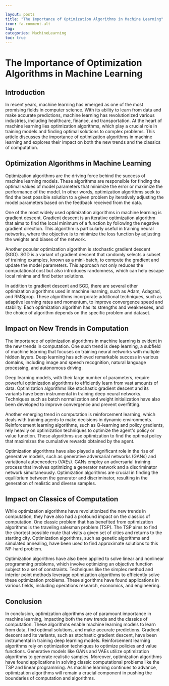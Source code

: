 ```yaml
---

layout: posts
title: "The Importance of Optimization Algorithms in Machine Learning"
icon: fa-comment-alt
tag:      
categories: MachineLearning
toc: true
---
```




# The Importance of Optimization Algorithms in Machine Learning

## Introduction

In recent years, machine learning has emerged as one of the most promising fields in computer science. With its ability to learn from data and make accurate predictions, machine learning has revolutionized various industries, including healthcare, finance, and transportation. At the heart of machine learning lies optimization algorithms, which play a crucial role in training models and finding optimal solutions to complex problems. This article discusses the importance of optimization algorithms in machine learning and explores their impact on both the new trends and the classics of computation.

## Optimization Algorithms in Machine Learning

Optimization algorithms are the driving force behind the success of machine learning models. These algorithms are responsible for finding the optimal values of model parameters that minimize the error or maximize the performance of the model. In other words, optimization algorithms seek to find the best possible solution to a given problem by iteratively adjusting the model parameters based on the feedback received from the data.

One of the most widely used optimization algorithms in machine learning is gradient descent. Gradient descent is an iterative optimization algorithm that aims to find the local minimum of a function by following the negative gradient direction. This algorithm is particularly useful in training neural networks, where the objective is to minimize the loss function by adjusting the weights and biases of the network.

Another popular optimization algorithm is stochastic gradient descent (SGD). SGD is a variant of gradient descent that randomly selects a subset of training examples, known as a mini-batch, to compute the gradient and update the model parameters. This approach not only reduces the computational cost but also introduces randomness, which can help escape local minima and find better solutions.

In addition to gradient descent and SGD, there are several other optimization algorithms used in machine learning, such as Adam, Adagrad, and RMSprop. These algorithms incorporate additional techniques, such as adaptive learning rates and momentum, to improve convergence speed and stability. Each optimization algorithm has its strengths and weaknesses, and the choice of algorithm depends on the specific problem and dataset.

## Impact on New Trends in Computation

The importance of optimization algorithms in machine learning is evident in the new trends in computation. One such trend is deep learning, a subfield of machine learning that focuses on training neural networks with multiple hidden layers. Deep learning has achieved remarkable success in various domains, including image and speech recognition, natural language processing, and autonomous driving.

Deep learning models, with their large number of parameters, require powerful optimization algorithms to efficiently learn from vast amounts of data. Optimization algorithms like stochastic gradient descent and its variants have been instrumental in training deep neural networks. Techniques such as batch normalization and weight initialization have also been developed to improve convergence and prevent overfitting.

Another emerging trend in computation is reinforcement learning, which deals with training agents to make decisions in dynamic environments. Reinforcement learning algorithms, such as Q-learning and policy gradients, rely heavily on optimization techniques to optimize the agent's policy or value function. These algorithms use optimization to find the optimal policy that maximizes the cumulative rewards obtained by the agent.

Optimization algorithms have also played a significant role in the rise of generative models, such as generative adversarial networks (GANs) and variational autoencoders (VAEs). GANs employ an adversarial training process that involves optimizing a generator network and a discriminator network simultaneously. Optimization algorithms are crucial in finding the equilibrium between the generator and discriminator, resulting in the generation of realistic and diverse samples.

## Impact on Classics of Computation

While optimization algorithms have revolutionized the new trends in computation, they have also had a profound impact on the classics of computation. One classic problem that has benefited from optimization algorithms is the traveling salesman problem (TSP). The TSP aims to find the shortest possible route that visits a given set of cities and returns to the starting city. Optimization algorithms, such as genetic algorithms and simulated annealing, have been used to find approximate solutions to this NP-hard problem.

Optimization algorithms have also been applied to solve linear and nonlinear programming problems, which involve optimizing an objective function subject to a set of constraints. Techniques like the simplex method and interior point methods leverage optimization algorithms to efficiently solve these optimization problems. These algorithms have found applications in various fields, including operations research, economics, and engineering.

## Conclusion

In conclusion, optimization algorithms are of paramount importance in machine learning, impacting both the new trends and the classics of computation. These algorithms enable machine learning models to learn from data, find optimal solutions, and make accurate predictions. Gradient descent and its variants, such as stochastic gradient descent, have been instrumental in training deep learning models. Reinforcement learning algorithms rely on optimization techniques to optimize policies and value functions. Generative models like GANs and VAEs utilize optimization algorithms to generate realistic samples. Moreover, optimization algorithms have found applications in solving classic computational problems like the TSP and linear programming. As machine learning continues to advance, optimization algorithms will remain a crucial component in pushing the boundaries of computation and algorithms.